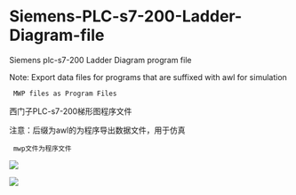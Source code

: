 # Siemens-PLC-s7-200-Ladder-Diagram-file

Siemens plc-s7-200 Ladder Diagram program file

Note: Export data files for programs that are suffixed with awl for simulation

     MWP files as Program Files 

西门子PLC-s7-200梯形图程序文件

注意：后缀为awl的为程序导出数据文件，用于仿真
     
     mwp文件为程序文件



![](https://i.imgur.com/JcWURwb.png)

![](https://i.imgur.com/6JGGJre.png)